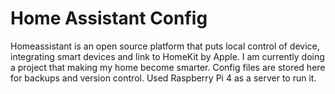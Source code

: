 # Home Assistant Config
Homeassistant is an open source platform that puts local control of device, integrating smart devices and link to HomeKit by Apple. I am currently doing a project that making my home become smarter. Config files are stored here for backups and version control. Used Raspberry Pi 4 as a server to run it.

